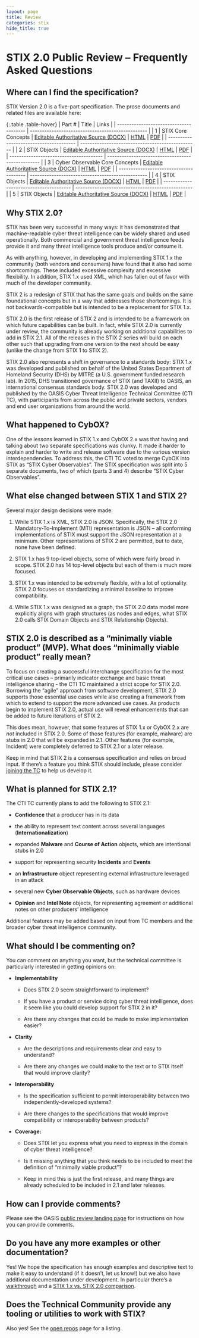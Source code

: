 ```yaml
---
layout: page
title: Review
categories: stix
hide_title: true
---
```


STIX 2.0 Public Review – Frequently Asked Questions
===================================================

Where can I find the specification?
-----------------------------------

STIX Version 2.0 is a five-part specification. The prose documents and related files are available here:


{:.table .table-hover}
| Part # | Title                          | Links                                             |
| --------------------------------------- | ------------------------------------------------- |
| 1      | STIX Core Concepts             | [Editable Authoritative Source (DOCX)](http://docs.oasis-open.org/cti/stix/v2.0/csprd01/part1-stix-core/stix-v2.0-csprd01-part1-stix-core.docx) | [HTML](http://docs.oasis-open.org/cti/stix/v2.0/csprd01/part1-stix-core/stix-v2.0-csprd01-part1-stix-core.html) | [PDF](http://docs.oasis-open.org/cti/stix/v2.0/csprd01/part1-stix-core/stix-v2.0-csprd01-part1-stix-core.pdf) |
| --------------------------------------- | ------------------------------------------------- |
| 2      | STIX Objects                   | [Editable Authoritative Source (DOCX)](http://docs.oasis-open.org/cti/stix/v2.0/csprd01/part2-stix-objects/stix-v2.0-csprd01-part2-stix-objects.docx) | [HTML](http://docs.oasis-open.org/cti/stix/v2.0/csprd01/part2-stix-objects/stix-v2.0-csprd01-part2-stix-objects.html) | [PDF](http://docs.oasis-open.org/cti/stix/v2.0/csprd01/part1-stix-core/stix-v2.0-csprd01-part1-stix-core.pdf) |
| --------------------------------------- | ------------------------------------------------- |
| 3      | Cyber Observable Core Concepts | [Editable Authoritative Source (DOCX)](http://docs.oasis-open.org/cti/stix/v2.0/csprd01/part3-cyber-observable-core/stix-v2.0-csprd01-part3-cyber-observable-core.docx) | [HTML](http://docs.oasis-open.org/cti/stix/v2.0/csprd01/part3-cyber-observable-core/stix-v2.0-csprd01-part3-cyber-observable-core.html) | [PDF](http://docs.oasis-open.org/cti/stix/v2.0/csprd01/part3-cyber-observable-core/stix-v2.0-csprd01-part3-cyber-observable-core.pdf) |
| --------------------------------------- | ------------------------------------------------- |
| 4      | STIX Objects                   | [Editable Authoritative Source (DOCX)](http://docs.oasis-open.org/cti/stix/v2.0/csprd01/part4-cyber-observable-objects/stix-v2.0-csprd01-part4-cyber-observable-objects.docx) | [HTML](http://docs.oasis-open.org/cti/stix/v2.0/csprd01/part4-cyber-observable-objects/stix-v2.0-csprd01-part4-cyber-observable-objects.html) | [PDF](http://docs.oasis-open.org/cti/stix/v2.0/csprd01/part4-cyber-observable-objects/stix-v2.0-csprd01-part4-cyber-observable-objects.pdf) |
| --------------------------------------- | ------------------------------------------------- |
| 5      | STIX Objects                   | [Editable Authoritative Source (DOCX)](http://docs.oasis-open.org/cti/stix/v2.0/csprd01/part5-stix-patterning/stix-v2.0-csprd01-part5-stix-patterning.docx) | [HTML](http://docs.oasis-open.org/cti/stix/v2.0/csprd01/part5-stix-patterning/stix-v2.0-csprd01-part5-stix-patterning.html) | [PDF](http://docs.oasis-open.org/cti/stix/v2.0/csprd01/part5-stix-patterning/stix-v2.0-csprd01-part5-stix-patterning.pdf) |



Why STIX 2.0?
--------------

STIX has been very successful in many ways: it has demonstrated that machine-readable cyber threat intelligence can be widely shared and used operationally. Both commercial and government threat intelligence feeds provide it and many threat intelligence tools produce and/or consume it.

As with anything, however, in developing and implementing STIX 1.x the community (both vendors and consumers) have found that it also had some shortcomings. These included excessive complexity and excessive flexibility. In addition, STIX 1.x used XML, which has fallen out of favor with much of the developer community.

STIX 2 is a redesign of STIX that has the same goals and builds on the same foundational concepts but in a way that addresses those shortcomings. It is not backwards-compatible but is intended to be a replacement for STIX 1.x.

STIX 2.0 is the first release of STIX 2 and is intended to be a framework on which future capabilities can be built. In fact, while STIX 2.0 is currently under review, the community is already working on additional capabilities to add in STIX 2.1. All of the releases in the STIX 2 series will build on each other such that upgrading from one version to the next should be easy (unlike the change from STIX 1 to STIX 2).

STIX 2.0 also represents a shift in governance to a standards body: STIX 1.x was developed and published on behalf of the United States Department of Homeland Security (DHS) by MITRE (a U.S. government funded research lab). In 2015, DHS transitioned governance of STIX (and TAXII) to OASIS, an international consensus standards body. STIX 2.0 was developed and published by the OASIS Cyber Threat Intelligence Technical Committee (CTI TC), with participants from across the public and private sectors, vendors and end user organizations from around the world.

What happened to CybOX?
-----------------------

One of the lessons learned in STIX 1.x and CybOX 2.x was that having and talking about two separate specifications was clunky. It made it harder to explain and harder to write and release software due to the various version interdependencies. To address this, the CTI TC voted to merge CybOX into STIX as “STIX Cyber Observables”. The STIX specification was split into 5 separate documents, two of which (parts 3 and 4) describe “STIX Cyber Observables”.

What else changed between STIX 1 and STIX 2?
--------------------------------------------

Several major design decisions were made:

1.  While STIX 1.x is XML, STIX 2.0 is JSON. Specifically, the STIX 2.0 Mandatory-To-Implement (MTI) representation is JSON – all conforming implementations of STIX must support the JSON representation at a minimum. Other representations of STIX 2 are permitted, but to date, none have been defined.

2.  STIX 1.x has 9 top-level objects, some of which were fairly broad in scope. STIX 2.0 has 14 top-level objects but each of them is much more focused.

3.  STIX 1.x was intended to be extremely flexible, with a lot of optionality. STIX 2.0 focuses on standardizing a minimal baseline to improve compatibility.

4.  While STIX 1.x was designed as a graph, the STIX 2.0 data model more explicitly aligns with graph structures (as nodes and edges, what STIX 2.0 calls STIX Domain Objects and STIX Relationship Objects).

STIX 2.0 is described as a “minimally viable product” (MVP). What does “minimally viable product” really mean?
--------------------------------------------------------------------------------------------------------------

To focus on creating a successful interchange specification for the most critical use cases – primarily indicator exchange and basic threat intelligence sharing - the CTI TC maintained a strict scope for STIX 2.0. Borrowing the “agile” approach from software development, STIX 2.0 supports those essential use cases while also creating a framework from which to extend to support the more advanced use cases. As products begin to implement STIX 2.0, actual use will reveal enhancements that can be added to future iterations of STIX 2.

This does mean, however, that some features of STIX 1.x or CybOX 2.x are *not* included in STIX 2.0. Some of those features (for example, malware) are stubs in 2.0 that will be expanded in 2.1. Other features (for example, Incident) were completely deferred to STIX 2.1 or a later release.

Keep in mind that STIX 2 is a consensus specification and relies on broad input. If there’s a feature you think STIX should include, please consider [joining the TC](https://www.oasis-open.org/committees/tc_home.php?wg_abbrev=cti) to help us develop it.

What is planned for STIX 2.1?
-----------------------------

The CTI TC currently plans to add the following to STIX 2.1:

-   **Confidence** that a producer has in its data

-   the ability to represent text content across several languages (**Internationalization**)

-   expanded **Malware** and **Course of Action** objects, which are intentional stubs in 2.0

-   support for representing security **Incidents** and **Events**

-   an **Infrastructure** object representing external infrastructure leveraged in an attack

-   several new **Cyber Observable Objects**, such as hardware devices

-   **Opinion** and **Intel Note** objects, for representing agreement or additional notes on other producers’ intelligence

Additional features may be added based on input from TC members and the broader cyber threat intelligence community.

What should I be commenting on?
-------------------------------

You can comment on anything you want, but the technical committee is particularly interested in getting opinions on:

-   **Implementability**

    -   Does STIX 2.0 seem straightforward to implement?

    -   If you have a product or service doing cyber threat intelligence, does it seem like you could develop support for STIX 2 in it?

    -   Are there any changes that could be made to make implementation easier?

-   **Clarity**

    -   Are the descriptions and requirements clear and easy to understand?

    -   Are there any changes we could make to the text or to STIX itself that would improve clarity?

-   **Interoperability**

    -   Is the specification sufficient to permit interoperability between two independently-developed systems?

    -   Are there changes to the specifications that would improve compatibility or interoperability between products?

-   **Coverage:**

    -   Does STIX let you express what you need to express in the domain of cyber threat intelligence?

    -   Is it missing anything that you think needs to be included to meet the definition of “minimally viable product”?

    -   Keep in mind this is just the first release, and many things are already scheduled to be included in 2.1 and later releases.

How can I provide comments?
---------------------------

Please see the OASIS [public review landing page](https://www.oasis-open.org/committees/comments/index.php?wg_abbrev=cti) for instructions on how you can provide comments.

Do you have any more examples or other documentation?
-----------------------------------------------------

Yes! We hope the specification has enough examples and descriptive text to make it easy to understand (if it doesn’t, let us know!) but we also have additional documentation under development. In particular there’s a [walkthrough](walkthrough) and a [STIX 1.x vs. STIX 2.0 comparison](compare).

Does the Technical Community provide any tooling or utilities to work with STIX?
--------------------------------------------------------------------------------

Also yes! See the [open repos](resources) page for a listing.
